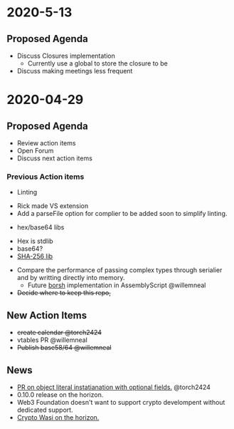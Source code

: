 # 2020-5-13

## Proposed Agenda
 - Discuss Closures implementation
   - Currently use a global to store the closure to be 
 - Discuss making meetings less frequent


# 2020-04-29

## Proposed Agenda
* Review action items
* Open Forum
* Discuss next action items

### Previous Action items

* Linting
 - Rick made VS extension 
 - Add a parseFile option for complier to be added soon to simplify linting.
* hex/base64 libs
 - Hex is stdlib
 - base64?
 - [SHA-256 lib](https://github.com/ChainSafe/as-sha256)
* Compare the performance of passing complex types through serialier and by writting directly into memory.
  - Future [borsh](https://github.com/near/borsh) implementation in AssemblyScript @willemneal
* ~~Decide where to keep this repo,~~ 


## New Action Items
- ~~create calendar @torch2424~~
- vtables PR @willemneal
- ~~Publish base58/64 @willemneal~~


## News
- [PR on object literal instatianation with optional fields.](https://github.com/AssemblyScript/assemblyscript/pull/1229) @torch2424 
- 0.10.0 release on the horizon.
- Web3 Foundation doesn't want to support crypto develompent without dedicated support.
- [Crypto Wasi on the horizon.](https://github.com/WebAssembly/WASI-crypto)
